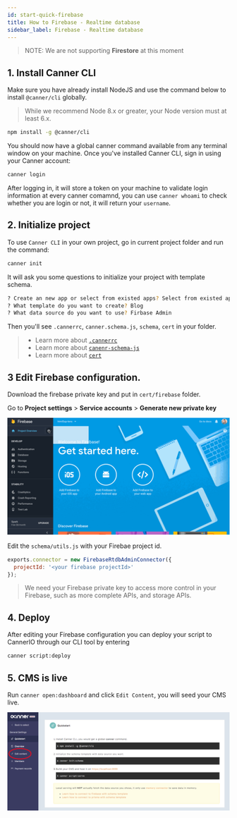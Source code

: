 ```yaml
---
id: start-quick-firebase
title: How to Firebase - Realtime database
sidebar_label: Firebase - Realtime database
---
```


> NOTE: We are not supporting **Firestore** at this moment

## 1. Install Canner CLI

Make sure you have already install NodeJS and use the command below to install `@canner/cli` globally.

> While we recommend Node 8.x or greater, your Node version must at least 6.x.

```sh
npm install -g @canner/cli
```

You should now have a global canner command available from any terminal window on your machine. Once you've installed Canner CLI, sign in using your Canner account:

```sh
canner login
```

After logging in, it will store a token on your machine to validate login information at every canner comamnd, you can use `canner whoami` to check whether you are login or not, it will return your `username`.

## 2. Initialize project

To use `Canner CLI` in your own project, go in current project folder and run the command:

```sh
canner init
```

It will ask you some questions to initialize your project with template schema.

```sh
? Create an new app or select from existed apps? Select from existed apps
? What template do you want to create? Blog
? What data source do you want to use? Firbase Admin
```

Then you'll see `.cannerrc`, `canner.schema.js`, `schema`, `cert` in your folder.

> - Learn more about [`.cannerrc`](file-cannerrc.md) 
> - Learn more about [`canenr-schema-js`](file-canner-schema-js.md) 
> - Learn more about [`cert`](file-cert.md) 


## 3 Edit Firebase configuration.

Download the firebase private key and put in `cert/firebase` folder.

Go to **Project settings** > **Service accounts** > **Generate new private key**

![firebasesdk](/img/firebasesdk.gif)

Edit the `schema/utils.js` with your Firebae project id.
```js
exports.connector = new FirebaseRtdbAdminConnector({
  projectId: '<your firebase projectId>'
});
```

> We need your Firebase private key to access more control in your Firebase, such as more complete APIs, and storage APIs.




## 4. Deploy

After editing your Firebase configuration you can deploy your script to CannerIO through our CLI tool by entering

```sh
canner script:deploy
```

## 5. CMS is live

Run `canner open:dashboard` and click `Edit Content`, you will seed your CMS live.

![editContent](/img/editContent.png)
